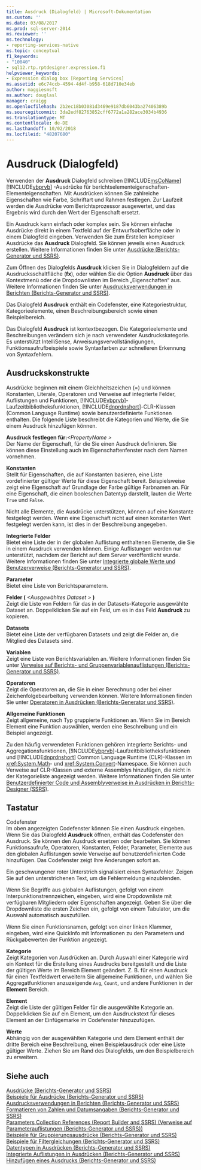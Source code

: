 ```yaml
---
title: Ausdruck (Dialogfeld) | Microsoft-Dokumentation
ms.custom: ''
ms.date: 03/08/2017
ms.prod: sql-server-2014
ms.reviewer: ''
ms.technology:
- reporting-services-native
ms.topic: conceptual
f1_keywords:
- "10040"
- sql12.rtp.rptdesigner.expression.f1
helpviewer_keywords:
- Expression dialog box [Reporting Services]
ms.assetid: e6c74ccb-4594-4d4f-b958-618d710e34eb
author: maggiesmsft
ms.author: douglasl
manager: craigg
ms.openlocfilehash: 2b2ec18b03081d3469e9187db6043ba27406389b
ms.sourcegitcommit: 3da2edf82763852cff6772a1a282ace3034b4936
ms.translationtype: MT
ms.contentlocale: de-DE
ms.lasthandoff: 10/02/2018
ms.locfileid: "48207680"
---
```

# <a name="expression-dialog-box"></a>Ausdruck (Dialogfeld)
  Verwenden der **Ausdruck** Dialogfeld schreiben [!INCLUDE[msCoName](../includes/msconame-md.md)] [!INCLUDE[vbprvb](../includes/vbprvb-md.md)] -Ausdrücke für berichtselementeigenschaften-Elementeigenschaften. Mit Ausdrücken können Sie zahlreiche Eigenschaften wie Farbe, Schriftart und Rahmen festlegen. Zur Laufzeit werden die Ausdrücke vom Berichtsprozessor ausgewertet, und das Ergebnis wird durch den Wert der Eigenschaft ersetzt.  
  
 Ein Ausdruck kann einfach oder komplex sein. Sie können einfache Ausdrücke direkt in einem Textfeld auf der Entwurfsoberfläche oder in einem Dialogfeld eingeben. Verwenden Sie zum Erstellen komplexer Ausdrücke das **Ausdruck** Dialogfeld. Sie können jeweils einen Ausdruck erstellen. Weitere Informationen finden Sie unter [Ausdrücke &#40;Berichts-Generator und SSRS&#41;](report-design/expressions-report-builder-and-ssrs.md).  
  
 Zum Öffnen des Dialogfelds **Ausdruck** klicken Sie in Dialogfeldern auf die Ausdrucksschaltfläche (**fx**), oder wählen Sie die Option **Ausdruck** über das Kontextmenü oder die Dropdownlisten im Bereich „Eigenschaften“ aus. Weitere Informationen finden Sie unter [Ausdrucksverwendungen in Berichten &#40;Berichts-Generator und SSRS&#41;](report-design/expression-uses-in-reports-report-builder-and-ssrs.md).  
  
 Das Dialogfeld **Ausdruck** enthält ein Codefenster, eine Kategoriestruktur, Kategorieelemente, einen Beschreibungsbereich sowie einen Beispielbereich.  
  
 Das Dialogfeld **Ausdruck** ist kontextbezogen. Die Kategorieelemente und Beschreibungen verändern sich je nach verwendeter Ausdruckskategorie. Es unterstützt IntelliSense, Anweisungsvervollständigungen, Funktionsaufrufbeispiele sowie Syntaxfarben zur schnelleren Erkennung von Syntaxfehlern.  
  
## <a name="expression-constructs"></a>Ausdruckskonstrukte  
 Ausdrücke beginnen mit einem Gleichheitszeichen (=) und können Konstanten, Literale, Operatoren und Verweise auf integrierte Felder, Auflistungen und Funktionen, [!INCLUDE[vbprvb](../includes/vbprvb-md.md)]-Laufzeitbibliotheksfunktionen, [!INCLUDE[dnprdnshort](../includes/dnprdnshort-md.md)]-CLR-Klassen (Common Language Runtime) sowie benutzerdefinierte Funktionen enthalten. Die folgende Liste beschreibt die Kategorien und Werte, die Sie einem Ausdruck hinzufügen können.  
  
 **Ausdruck festlegen für:***\<PropertyName >*   
 Der Name der Eigenschaft, für die Sie einen Ausdruck definieren. Sie können diese Einstellung auch im Eigenschaftenfenster nach dem Namen vornehmen.  
  
 **Konstanten**  
 Stellt für Eigenschaften, die auf Konstanten basieren, eine Liste vordefinierter gültiger Werte für diese Eigenschaft bereit. Beispielsweise zeigt eine Eigenschaft auf Grundlage der Farbe gültige Farbnamen an. Für eine Eigenschaft, die einen booleschen Datentyp darstellt, lauten die Werte `True` und `False`.  
  
 Nicht alle Elemente, die Ausdrücke unterstützen, können auf eine Konstante festgelegt werden. Wenn eine Eigenschaft nicht auf einen konstanten Wert festgelegt werden kann, ist dies in der Beschreibung angegeben.  
  
 **Integrierte Felder**  
 Bietet eine Liste der in der globalen Auflistung enthaltenen Elemente, die Sie in einem Ausdruck verwenden können. Einige Auflistungen werden nur unterstützt, nachdem der Bericht auf dem Server veröffentlicht wurde. Weitere Informationen finden Sie unter [Integrierte globale Werte und Benutzerverweise &#40;Berichts-Generator und SSRS&#41;](report-design/built-in-collections-built-in-globals-and-users-references-report-builder.md).  
  
 **Parameter**  
 Bietet eine Liste von Berichtsparametern.  
  
 **Felder (**  *\<Ausgewähltes Dataset >* **)**  
 Zeigt die Liste von Feldern für das in der Datasets-Kategorie ausgewählte Dataset an. Doppelklicken Sie auf ein Feld, um es in das Feld **Ausdruck** zu kopieren.  
  
 **Datasets**  
 Bietet eine Liste der verfügbaren Datasets und zeigt die Felder an, die Mitglied des Datasets sind.  
  
 **Variablen**  
 Zeigt eine Liste von Berichtsvariablen an. Weitere Informationen finden Sie unter [Verweise auf Berichts- und Gruppenvariablenauflistungen &#40;Berichts-Generator und SSRS&#41;](report-design/built-in-collections-report-and-group-variables-references-report-builder.md).  
  
 **Operatoren**  
 Zeigt die Operatoren an, die Sie in einer Berechnung oder bei einer Zeichenfolgebearbeitung verwenden können. Weitere Informationen finden Sie unter [Operatoren in Ausdrücken &#40;Berichts-Generator und SSRS&#41;](report-design/operators-in-expressions-report-builder-and-ssrs.md).  
  
 **Allgemeine Funktionen**  
 Zeigt allgemeine, nach Typ gruppierte Funktionen an. Wenn Sie im Bereich Element eine Funktion auswählen, werden eine Beschreibung und ein Beispiel angezeigt.  
  
 Zu den häufig verwendeten Funktionen gehören integrierte Berichts- und Aggregationsfunktionen, [!INCLUDE[vbprvb](../includes/vbprvb-md.md)]-Laufzeitbibliotheksfunktionen und [!INCLUDE[dnprdnshort](../includes/dnprdnshort-md.md)] Common Language Runtime (CLR)-Klassen im <xref:System.Math>- und <xref:System.Convert>-Namespace. Sie können auch Verweise auf CLR-Klassen und externe Assemblys hinzufügen, die nicht in der Kategorieliste angezeigt werden. Weitere Informationen finden Sie unter [Benutzerdefinierter Code und Assemblyverweise in Ausdrücken in Berichts-Designer &#40;SSRS&#41;](report-design/custom-code-and-assembly-references-in-expressions-in-report-designer-ssrs.md).  
  
## <a name="options"></a>Tastatur  
 Codefenster  
 Im oben angezeigten Codefenster können Sie einen Ausdruck eingeben. Wenn Sie das Dialogfeld **Ausdruck** öffnen, enthält das Codefenster den Ausdruck. Sie können den Ausdruck ersetzen oder bearbeiten. Sie können Funktionsaufrufe, Operatoren, Konstanten, Felder, Parameter, Elemente aus den globalen Auflistungen sowie Verweise auf benutzerdefinierten Code hinzufügen. Das Codefenster zeigt Ihre Änderungen sofort an.  
  
 Ein geschwungener roter Unterstrich signalisiert einen Syntaxfehler. Zeigen Sie auf den unterstrichenen Text, um die Fehlermeldung einzublenden.  
  
 Wenn Sie Begriffe aus globalen Auflistungen, gefolgt von einem Interpunktionstrennzeichen, eingeben, wird eine Dropdownliste mit verfügbaren Mitgliedern oder Eigenschaften angezeigt. Geben Sie über die Dropdownliste die ersten Zeichen ein, gefolgt von einem Tabulator, um die Auswahl automatisch auszufüllen.  
  
 Wenn Sie einen Funktionsnamen, gefolgt von einer linken Klammer, eingeben, wird eine QuickInfo mit Informationen zu den Parametern und Rückgabewerten der Funktion angezeigt.  
  
 **Kategorie**  
 Zeigt Kategorien von Ausdrücken an. Durch Auswahl einer Kategorie wird ein Kontext für die Erstellung eines Ausdrucks bereitgestellt und die Liste der gültigen Werte im Bereich Element geändert. Z. B. für einen Ausdruck für einen Textfeldwert erweitern Sie allgemeine Funktionen, und wählen Sie Aggregatfunktionen anzuzeigende `Avg`, `Count`, und andere Funktionen in der **Element** Bereich.  
  
 **Element**  
 Zeigt die Liste der gültigen Felder für die ausgewählte Kategorie an. Doppelklicken Sie auf ein Element, um den Ausdruckstext für dieses Element an der Einfügemarke im Codefenster hinzuzufügen.  
  
 **Werte**  
 Abhängig von der ausgewählten Kategorie und dem Element enthält der dritte Bereich eine Beschreibung, einen Beispielausdruck oder eine Liste gültiger Werte. Ziehen Sie am Rand des Dialogfelds, um den Beispielbereich zu erweitern.  
  
## <a name="see-also"></a>Siehe auch  
 [Ausdrücke &#40;Berichts-Generator und SSRS&#41;](report-design/expressions-report-builder-and-ssrs.md)   
 [Beispiele für Ausdrücke &#40;Berichts-Generator und SSRS&#41;](report-design/expression-examples-report-builder-and-ssrs.md)   
 [Ausdrucksverwendungen in Berichten &#40;Berichts-Generator und SSRS&#41;](report-design/expression-uses-in-reports-report-builder-and-ssrs.md)   
 [Formatieren von Zahlen und Datumsangaben &#40;Berichts-Generator und SSRS&#41;](report-design/formatting-numbers-and-dates-report-builder-and-ssrs.md)   
 [Parameters Collection References (Report Builder and SSRS) (Verweise auf Parameterauflistungen (Berichts-Generator und SSRS))](report-design/built-in-collections-parameters-collection-references-report-builder.md)   
 [Beispiele für Gruppierungsausdrücke (Berichts-Generator und SSRS)](report-design/group-expression-examples-report-builder-and-ssrs.md)   
 [Beispiele für Filtergleichungen &#40;Berichts-Generator und SSRS&#41;](report-design/filter-equation-examples-report-builder-and-ssrs.md)   
 [Datentypen in Ausdrücken (Berichts-Generator und SSRS)](report-design/data-types-in-expressions-report-builder-and-ssrs.md)   
 [Integrierte Auflistungen in Ausdrücken &#40;Berichts-Generator und SSRS&#41;](report-design/built-in-collections-in-expressions-report-builder.md)   
 [Hinzufügen eines Ausdrucks &#40;Berichts-Generator und SSRS&#41;](report-design/add-an-expression-report-builder-and-ssrs.md)  
  
  
